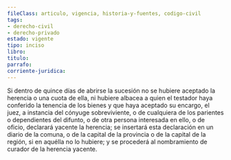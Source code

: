 ```yaml
---
fileClass: articulo, vigencia, historia-y-fuentes, codigo-civil
tags:
- derecho-civil
- derecho-privado
estado: vigente
tipo: inciso
libro:
titulo:
parrafo:
corriente-juridica:
---
```

Si dentro de quince días de abrirse la sucesión no se hubiere aceptado la herencia o una cuota de ella, ni hubiere albacea a quien el testador haya conferido la tenencia de los bienes y que haya aceptado su encargo, el juez, a instancia del cónyuge sobreviviente, o de cualquiera de los parientes o dependientes del difunto, o de otra persona interesada en ello, o de oficio, declarará yacente la herencia; se insertará esta declaración en un diario de la comuna, o de la capital de la provincia o de la capital de la región, si en aquélla no lo hubiere; y se procederá al nombramiento de curador de la herencia yacente.